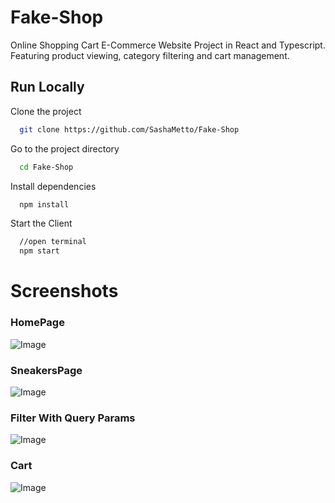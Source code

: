 # Fake-Shop

Online Shopping Cart E-Commerce Website Project in React and Typescript. Featuring product viewing, category filtering and cart management.

## Run Locally

Clone the project

```bash
  git clone https://github.com/SashaMetto/Fake-Shop
```

Go to the project directory

```bash
  cd Fake-Shop
```

Install dependencies

```bash
  npm install
```

Start the Client

```bash
  //open terminal
  npm start
```

# Screenshots

### HomePage

![Image](https://github.com/user-attachments/assets/2294bf57-0fd6-4d16-b5ce-01544d022094)

### SneakersPage

![Image](https://github.com/user-attachments/assets/87dccb8c-30ce-41e4-8375-1671b0a4394e)

### Filter With Query Params

![Image](https://github.com/user-attachments/assets/f62db201-9b32-41f8-b3c2-30994112877d)

### Cart

![Image](https://github.com/user-attachments/assets/7e4fbd0b-1414-4940-b596-bf87b4866320)
